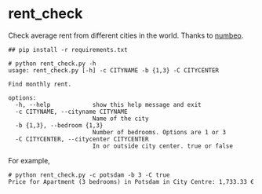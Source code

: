 # rent_check

Check average rent from different cities in the world. Thanks to [numbeo](https://www.numbeo.com/).

```
## pip install -r requirements.txt

# python rent_check.py -h
usage: rent_check.py [-h] -c CITYNAME -b {1,3} -C CITYCENTER

Find monthly rent.

options:
  -h, --help            show this help message and exit
  -c CITYNAME, --cityname CITYNAME
                        Name of the city
  -b {1,3}, --bedroom {1,3}
                        Number of bedrooms. Options are 1 or 3
  -C CITYCENTER, --citycenter CITYCENTER
                        In or outside city center. true or false
```          

For example,

```
# python rent_check.py -c potsdam -b 3 -C true
Price for Apartment (3 bedrooms) in Potsdam in City Centre: 1,733.33 €
```